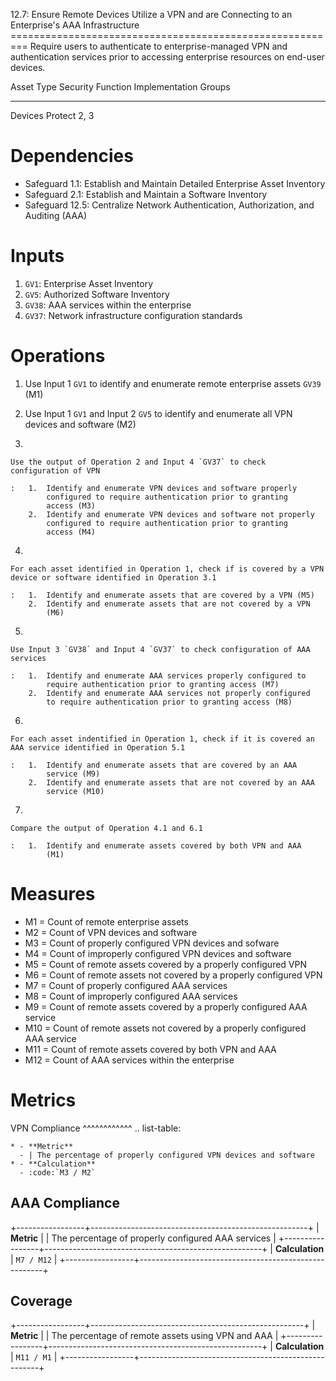 12.7: Ensure Remote Devices Utilize a VPN and are Connecting to an
Enterprise's AAA Infrastructure
========================================================= Require users
to authenticate to enterprise-managed VPN and authentication services
prior to accessing enterprise resources on end-user devices.

  Asset Type   Security Function   Implementation Groups
  ------------ ------------------- -----------------------
  Devices      Protect             2, 3

# Dependencies

-   Safeguard 1.1: Establish and Maintain Detailed Enterprise Asset
    Inventory
-   Safeguard 2.1: Establish and Maintain a Software Inventory
-   Safeguard 12.5: Centralize Network Authentication, Authorization,
    and Auditing (AAA)

# Inputs

1.  `GV1`: Enterprise Asset Inventory
2.  `GV5`: Authorized Software Inventory
3.  `GV38`: AAA services within the enterprise
4.  `GV37`: Network infrastructure configuration standards

# Operations

1.  Use Input 1 `GV1` to identify and enumerate remote enterprise assets
    `GV39` (M1)

2.  Use Input 1 `GV1` and Input 2 `GV5` to identify and enumerate all
    VPN devices and software (M2)

3.  

    Use the output of Operation 2 and Input 4 `GV37` to check configuration of VPN

    :   1.  Identify and enumerate VPN devices and software properly
            configured to require authentication prior to granting
            access (M3)
        2.  Identify and enumerate VPN devices and software not properly
            configured to require authentication prior to granting
            access (M4)

4.  

    For each asset identified in Operation 1, check if is covered by a VPN device or software identified in Operation 3.1

    :   1.  Identify and enumerate assets that are covered by a VPN (M5)
        2.  Identify and enumerate assets that are not covered by a VPN
            (M6)

5.  

    Use Input 3 `GV38` and Input 4 `GV37` to check configuration of AAA services

    :   1.  Identify and enumerate AAA services properly configured to
            require authentication prior to granting access (M7)
        2.  Identify and enumerate AAA services not properly configured
            to require authentication prior to granting access (M8)

6.  

    For each asset indentified in Operation 1, check if it is covered an AAA service identified in Operation 5.1

    :   1.  Identify and enumerate assets that are covered by an AAA
            service (M9)
        2.  Identify and enumerate assets that are not covered by an AAA
            service (M10)

7.  

    Compare the output of Operation 4.1 and 6.1

    :   1.  Identify and enumerate assets covered by both VPN and AAA
            (M1)

# Measures

-   M1 = Count of remote enterprise assets
-   M2 = Count of VPN devices and software
-   M3 = Count of properly configured VPN devices and sofware
-   M4 = Count of improperly configured VPN devices and software
-   M5 = Count of remote assets covered by a properly configured VPN
-   M6 = Count of remote assets not covered by a properly configured VPN
-   M7 = Count of properly configured AAA services
-   M8 = Count of improperly configured AAA services
-   M9 = Count of remote assets covered by a properly configured AAA
    service
-   M10 = Count of remote assets not covered by a properly configured
    AAA service
-   M11 = Count of remote assets covered by both VPN and AAA
-   M12 = Count of AAA services within the enterprise

# Metrics

VPN Compliance \^\^\^\^\^\^\^\^\^\^\^\^ .. list-table:

    * - **Metric**
      - | The percentage of properly configured VPN devices and software
    * - **Calculation**
      - :code:`M3 / M2`

## AAA Compliance

+-----------------+------------------------------------------------------+
| **Metric**      | | The percentage of properly configured AAA services |
+-----------------+------------------------------------------------------+
| **Calculation** | `M7 / M12`                                           |
+-----------------+------------------------------------------------------+

## Coverage

+-----------------+-----------------------------------------------------+
| **Metric**      | | The percentage of remote assets using VPN and AAA |
+-----------------+-----------------------------------------------------+
| **Calculation** | `M11 / M1`                                          |
+-----------------+-----------------------------------------------------+
